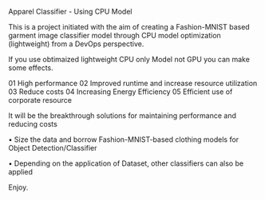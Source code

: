 Apparel Classifier - Using CPU Model


This is a project initiated with the aim of creating a Fashion-MNIST based garment image classifier model through CPU model optimization (lightweight) from a DevOps perspective.

If you use obtimaized lightweight CPU only Model not GPU
you can make some effects.

01 High performance
02 Improved runtime and increase resource utilization
03 Reduce costs
04 Increasing Energy Efficiency
05 Efficient use of corporate resource

It will be the breakthrough solutions for maintaining performance and reducing costs

• Size the data and borrow Fashion-MNIST-based clothing models for Object Detection/Classifier

• Depending on the application of Dataset, other classifiers can also be applied



Enjoy.
